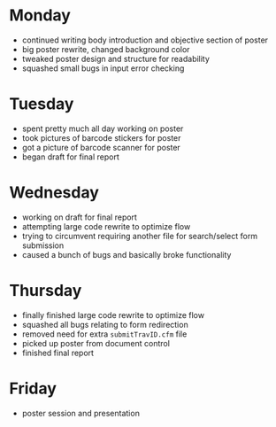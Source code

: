 # Monday

- continued writing body introduction and objective section of poster
- big poster rewrite, changed background color
- tweaked poster design and structure for readability
- squashed small bugs in input error checking

# Tuesday

- spent pretty much all day working on poster
- took pictures of barcode stickers for poster
- got a picture of barcode scanner for poster
- began draft for final report

# Wednesday

- working on draft for final report
- attempting large code rewrite to optimize flow
- trying to circumvent requiring another file for search/select form submission
- caused a bunch of bugs and basically broke functionality

# Thursday

- finally finished large code rewrite to optimize flow
- squashed all bugs relating to form redirection
- removed need for extra `submitTravID.cfm` file
- picked up poster from document control
- finished final report

# Friday

- poster session and presentation
